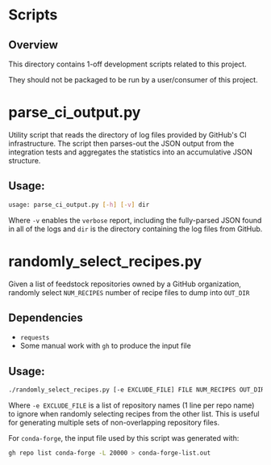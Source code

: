 # Scripts

## Overview

This directory contains 1-off development scripts related to this project.

They should not be packaged to be run by a user/consumer of this project.

# parse_ci_output.py

Utility script that reads the directory of log files provided by GitHub's CI infrastructure. The script then
parses-out the JSON output from the integration tests and aggregates the statistics into an accumulative
JSON structure.

## Usage:
```sh
usage: parse_ci_output.py [-h] [-v] dir
```
Where `-v` enables the `verbose` report, including the fully-parsed JSON found in all of the logs and
`dir` is the directory containing the log files from GitHub.

# randomly_select_recipes.py

Given a list of feedstock repositories owned by a GitHub organization, randomly select `NUM_RECIPES` number of recipe
files to dump into `OUT_DIR`

## Dependencies
- `requests`
- Some manual work with `gh` to produce the input file

## Usage:
```sh
./randomly_select_recipes.py [-e EXCLUDE_FILE] FILE NUM_RECIPES OUT_DIR
```
Where `-e EXCLUDE_FILE` is a list of repository names (1 line per repo name) to ignore when randomly selecting
recipes from the other list. This is useful for generating multiple sets of non-overlapping repository files.

For `conda-forge`, the input file used by this script was generated with:
```sh
gh repo list conda-forge -L 20000 > conda-forge-list.out
```
